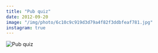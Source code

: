 ```yaml
---
title: "Pub quiz"
date: 2012-09-20
image: "/img/photo/6c10c9c919d3d79a4f82f3ddbfeaf781.jpg"
instagram: true
---
```


![Pub quiz](/img/photo/6c10c9c919d3d79a4f82f3ddbfeaf781.jpg)
